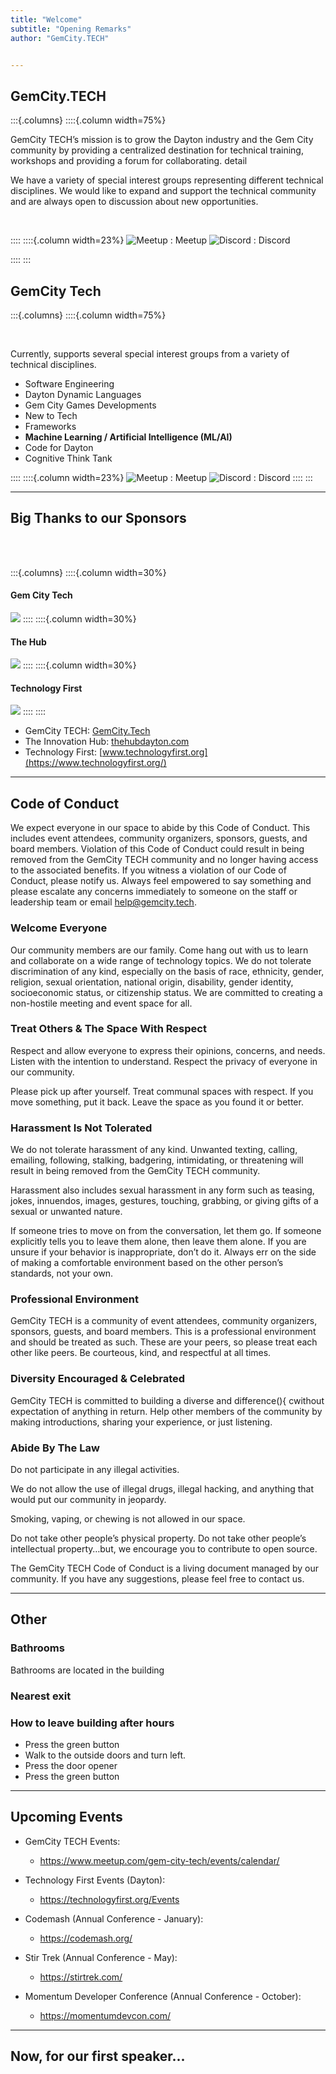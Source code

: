 ```yaml
---
title: "Welcome"
subtitle: "Opening Remarks"
author: "GemCity.TECH"


---
```


## GemCity.TECH

:::{.columns}
::::{.column width=75%}

GemCity TECH’s mission is to grow the Dayton industry and the Gem City community by providing a centralized destination for technical training, workshops and providing a forum for collaborating. detail

We have a variety of special interest groups representing different technical disciplines. We would like to expand and support the technical community and are always open to discussion about new opportunities.

<br>



::::
::::{.column width=23%}
![Meetup](./img/GemCity_meetup_qr.png)
: Meetup
![Discord](./img/gemcity_discord_qr.png)
: Discord

::::
:::

## GemCity Tech

:::{.columns}
::::{.column width=75%}


<br>

Currently, supports several special interest groups from a variety of technical disciplines.


- Software Engineering
- Dayton Dynamic Languages
- Gem City Games Developments
- New to Tech
- Frameworks
- **Machine Learning / Artificial Intelligence (ML/AI)**
- Code for Dayton
- Cognitive Think Tank

::::
::::{.column width=23%}
![Meetup](./img/GemCity_meetup_qr.png)
: Meetup
![Discord](./img/gemcity_discord_qr.png)
: Discord
::::
:::


---


## Big Thanks to our Sponsors

<br>
<br>

:::{.columns}
::::{.column width=30%}
#### Gem City Tech
![](./img/logo/GCTLogo.png)
::::
::::{.column width=30%}
#### The Hub
 ![](./img/logo/The-Hub-Logo-PNC.jpg)
::::
::::{.column width=30%}
#### Technology First
 ![](./img/logo/tech_first_logo.jpg)
::::
::::




* GemCity TECH: [GemCity.Tech](https://Gemcity.tech)
* The Innovation Hub: [thehubdayton.com](https://www.thehubdayton.com/)
* Technology First: [www.technologyfirst.org](https://www.technologyfirst.org/)

---

## Code of Conduct

We expect everyone in our space to abide by this Code of Conduct. This includes event attendees, community organizers, sponsors, guests, and board members. Violation of this Code of Conduct could result in being removed from the GemCity TECH community and no longer having access to the associated benefits. If you witness a violation of our Code of Conduct, please notify us. Always feel empowered to say something and please escalate any concerns immediately to someone on the staff or leadership team or email help@gemcity.tech.

### Welcome Everyone

Our community members are our family. Come hang out with us to learn and collaborate on a wide range of technology topics. We do not tolerate discrimination of any kind, especially on the basis of race, ethnicity, gender, religion, sexual orientation, national origin, disability, gender identity, socioeconomic status, or citizenship status. We are committed to creating a non-hostile meeting and event space for all.

### Treat Others & The Space With Respect

Respect and allow everyone to express their opinions, concerns, and needs. Listen with the intention to understand. Respect the privacy of everyone in our community.

Please pick up after yourself. Treat communal spaces with respect. If you move something, put it back. Leave the space as you found it or better.

### Harassment Is Not Tolerated

We do not tolerate harassment of any kind. Unwanted texting, calling, emailing, following, stalking, badgering, intimidating, or threatening will result in being removed from the GemCity TECH community.

Harassment also includes sexual harassment in any form such as teasing, jokes, innuendos, images, gestures, touching, grabbing, or giving gifts of a sexual or unwanted nature.

If someone tries to move on from the conversation, let them go. If someone explicitly tells you to leave them alone, then leave them alone. If you are unsure if your behavior is inappropriate, don’t do it. Always err on the side of making a comfortable environment based on the other person’s standards, not your own.

### Professional Environment

GemCity TECH is a community of event attendees, community organizers, sponsors, guests, and board members. This is a professional environment and should be treated as such. These are your peers, so please treat each other like peers. Be courteous, kind, and respectful at all times.

### Diversity Encouraged & Celebrated

GemCity TECH is committed to building a diverse and difference(){
    cwithout expectation of anything in return. Help other members of the community by making introductions, sharing your experience, or just listening.

### Abide By The Law

Do not participate in any illegal activities.

We do not allow the use of illegal drugs, illegal hacking, and anything that would put our community in jeopardy.

Smoking, vaping, or chewing is not allowed in our space.

Do not take other people’s physical property. Do not take other people’s intellectual property…but, we encourage you to contribute to open source.

The GemCity TECH Code of Conduct is a living document managed by our community. If you have any suggestions, please feel free to contact us.

---

## Other

### Bathrooms

Bathrooms are located in the building

### Nearest exit


### How to leave building after hours

- Press the green button
- Walk to the outside doors and turn left.
- Press the door opener
- Press the green button


---

## Upcoming Events

* GemCity TECH Events: 
  * https://www.meetup.com/gem-city-tech/events/calendar/

* Technology First Events (Dayton):
  * https://technologyfirst.org/Events

* Codemash (Annual Conference - January):
  * https://codemash.org/

* Stir Trek (Annual Conference - May): 
  * https://stirtrek.com/

* Momentum Developer Conference (Annual Conference - October):
  * https://momentumdevcon.com/

---

## Now,  for our first speaker...

